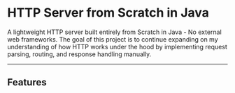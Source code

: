 # HTTP Server from Scratch in Java

A lightweight HTTP server built entirely from Scratch in Java - No external web frameworks. The goal of this project is to continue expanding on my understanding of how HTTP works under the hood by implementing request parsing, routing, and response handling manually.

---

## Features

